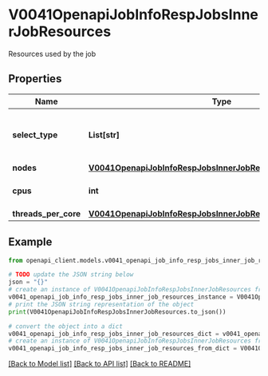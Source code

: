 # V0041OpenapiJobInfoRespJobsInnerJobResources

Resources used by the job

## Properties

Name | Type | Description | Notes
------------ | ------------- | ------------- | -------------
**select_type** | **List[str]** | Scheduler consumable resource selection type | 
**nodes** | [**V0041OpenapiJobInfoRespJobsInnerJobResourcesNodes**](V0041OpenapiJobInfoRespJobsInnerJobResourcesNodes.md) |  | [optional] 
**cpus** | **int** | Number of allocated CPUs | 
**threads_per_core** | [**V0041OpenapiJobInfoRespJobsInnerJobResourcesThreadsPerCore**](V0041OpenapiJobInfoRespJobsInnerJobResourcesThreadsPerCore.md) |  | 

## Example

```python
from openapi_client.models.v0041_openapi_job_info_resp_jobs_inner_job_resources import V0041OpenapiJobInfoRespJobsInnerJobResources

# TODO update the JSON string below
json = "{}"
# create an instance of V0041OpenapiJobInfoRespJobsInnerJobResources from a JSON string
v0041_openapi_job_info_resp_jobs_inner_job_resources_instance = V0041OpenapiJobInfoRespJobsInnerJobResources.from_json(json)
# print the JSON string representation of the object
print(V0041OpenapiJobInfoRespJobsInnerJobResources.to_json())

# convert the object into a dict
v0041_openapi_job_info_resp_jobs_inner_job_resources_dict = v0041_openapi_job_info_resp_jobs_inner_job_resources_instance.to_dict()
# create an instance of V0041OpenapiJobInfoRespJobsInnerJobResources from a dict
v0041_openapi_job_info_resp_jobs_inner_job_resources_from_dict = V0041OpenapiJobInfoRespJobsInnerJobResources.from_dict(v0041_openapi_job_info_resp_jobs_inner_job_resources_dict)
```
[[Back to Model list]](../README.md#documentation-for-models) [[Back to API list]](../README.md#documentation-for-api-endpoints) [[Back to README]](../README.md)


